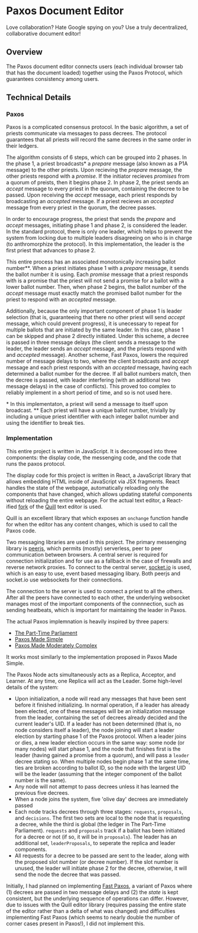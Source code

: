 # Paxos Document Editor

Love collaboration? Hate Google spying on you? Use a truly decentralized, collaborative document editor!

## Overview

The Paxos document editor connects users (each individual browser tab that has the document loaded) together using the Paxos Protocol, which guarantees consistency among users.

## Technical Details

### Paxos

Paxos is a complicated consensus protocol. In the basic algorithm, a set of priests communicate via messages to pass decrees. The protocol guarantees that all priests will record the same decrees in the same order in their ledgers.

The algorithm consists of 6 steps, which can be grouped into 2 phases. In the phase 1, a priest broadcasts\* a *prepare* message (also known as a P1A message) to the other priests. Upon recieving the *prepare* message, the other priests respond with a *promise*. If the initiator recieves *promises* from a quorum of preists, then it begins phase 2. In phase 2, the priest sends an *accept* message to every priest in the quorum, containing the decree to be passed. Upon receiving the *accept* message, each priest responds by broadcasting an *accepted* message. If a priest recieves an *accepted* message from every priest in the quorum, the decree passes.

In order to encourage progress, the priest that sends the *prepare* and *accept* messages, initiating phase 1 and phase 2, is considered the leader. In the standard protocol, there is only one leader, which helps to prevent the system from locking due to multiple leaders disagreeing on who is in charge (to anthromorphize the protocol). In this implementation, the leader is the first priest that advances to phase 2.

This entire process has an associated monotonically increasing ballot number\*\*. When a priest initiates phase 1 with a *prepare* message, it sends the ballot number it is using. Each *promise* message that a priest responds with is a promise that the priest will not send a promise for a ballot with a lower ballot number. Then, when phase 2 begins, the ballot number of the *accept* message must exactly match the promised ballot number for the priest to respond with an *accepted* message.

Additionally, because the only important component of phase 1 is leader selection (that is, guaranteeing that there no other priest will send *accept* message, which could prevent progress), it is unecessary to repeat for multiple ballots that are initiated by the same leader. In this case, phase 1 can be skipped and phase 2 directly initiated. Under this scheme, a decree is passed in three message delays (the client sends a message to the leader, the leader sends an *accept* message, and the priests respond with and *accepted* message). Another scheme, Fast Paxos, lowers the required number of message delays to two, where the client broadcasts and *accept* message and each priest responds with an *accepted* message, having each determined a ballot number for the decree. If all ballot numbers match, then the decree is passed, with leader interfering (with an additional two message delays) in the case of conflicts). This proved too complex to reliably implement in a short period of time, and so is not used here.

\* In this implementaton, a priest will send a message to itself upon broadcast.
\*\* Each priest will have a unique ballot number, trivially by including a unique priest identifier with each integer ballot number and using the identifier to break ties.

### Implementation

This entire project is written in JavaScript. It is decomposed into three components: the display code, the messenging code, and the code that runs the paxos protocol.

The display code for this project is written in React, a JavaScript library that allows embedding HTML inside of JavaScript via JSX fragments. React handles the state of the webpage, automatically reloading only the components that have changed, which allows updating stateful components without reloading the entire webpage. For the actual text editor, a React-ified [fork](https://github.com/zenoamaro/react-quill/) of the [Quill](https://quilljs.com/) text editor is used.

Quill is an excellent library that which exposes an `onchange` function handle for when the editor has any content changes, which is used to call the Paxos code.

Two messaging libraries are used in this project. The primary messenging library is [peerjs](peerjs.com), which permits (mostly) serverless, peer to peer communication between browsers. A central server is required for connection initialization and for use as a fallback in the case of firewalls and reverse network proxies. To connect to the central server, [socket.io](socket.io) is used, which is an easy to use, event based messaging libary. Both peerjs and socket.io use websockets for their connections.

The connection to the server is used to connect a priest to all the others. After all the peers have connected to each other, the underlying websocket manages most of the important components of the connnection, such as sending heatbeats, which is important for maintaining the leader in Paxos.

The actual Paxos implemnation is heavily inspired by three papers:

* [The Part-Time Parliament](https://www.microsoft.com/en-us/research/publication/part-time-parliament/?from=http%3A%2F%2Fresearch.microsoft.com%2Fen-us%2Fum%2Fpeople%2Flamport%2Fpubs%2Flamport-paxos.pdf)
* [Paxos Made Simple](http://lamport.azurewebsites.net/pubs/paxos-simple.pdf)
* [Paxos Made Moderately Complex](https://dl.acm.org/doi/10.1145/2673577)

It works most similarly to the implementation proposed in Paxos Made Simple.

The Paxos Node acts simultaneously acts as a Replica, Acceptor, and Learner. At any time, one Replica will act as the Leader. Some high-level details of the system:

* Upon initialization, a node will read any messages that have been sent before it finished initializing. In normal operation, if a leader has already been elected, one of these messages will be an initialization message from the leader, containing the set of decrees already decided and the current leader's UID. If a leader has not been determined (that is, no node considers itself a leader), the node joining will start a leader election by starting phase 1 of the Paxos protocol. When a leader joins or dies, a new leader election occurs in the same way: some node (or many nodes) will start phase 1, and the node that finishes first is the leader (having gained a promise from a quorum), and will pass a `leader` decree stating so. When multiple nodes begin phase 1 at the same time, ties are broken according to ballot ID, so the node with the largest UID will be the leader (assuming that the integer component of the ballot number is the same).
* Any node will not attempt to pass decrees unless it has learned the previous five decrees.
* When a node joins the system, five 'olive day' decrees are immediately passed
* Each node tracks decrees through three stages: `requests`, `proposals`, and `decisions`. The first two sets are local to the node that is requesting a decree, while the third is global (the ledger in The Part-Time Parliament). `requests` and `proposals` track if a ballot has been initiated for a decree or not (if so, it will be in `proposals`). The leader has an additional set, `leaderProposals`, to seperate the replica and leader components.
* All requests for a decree to be passed are sent to the leader, along with the proposed slot number (or decree number). If the slot number is unused, the leader will initiate phase 2 for the decree, otherwise, it will send the node the decree that was passed.

Initially, I had planned on implementing [Fast Paxos](https://www.microsoft.com/en-us/research/wp-content/uploads/2016/02/tr-2005-112.pdf), a variant of Paxos where (1) decrees are passed in two message delays and (2) the *state* is kept consistent, but the underlying sequence of operations can differ. However, due to issues with the Quill editor library (requires passing the entire state of the editor rather than a delta of what was changed) and difficulties implementing Fast Paxos (which seems to nearly double the number of corner cases present in Paxos!), I did not implement this.


